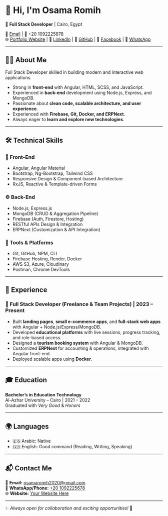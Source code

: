 # 👋 Hi, I'm Osama Romih  

🚀 **Full Stack Developer** | Cairo, Egypt  

📧 [Email](mailto:osamaromih2020@gmail.com) | 📱 +20 1092225678  
🌐 [Portfolio Website](#) | 💼 [LinkedIn](https://www.linkedin.com/in/osama-romih-web-developer-4566b6318/) | 🐙 [GitHub](https://github.com/OsamaRomih) | 📘 [Facebook](#) | 💬 [WhatsApp](https://wa.me/201092225678)  

---

## 👨‍💻 About Me  
Full Stack Developer skilled in building modern and interactive web applications.  
- Strong in **front-end** with Angular, HTML, SCSS, and JavaScript.  
- Experienced in **back-end** development using Node.js, Express, and MongoDB.  
- Passionate about **clean code, scalable architecture, and user experience**.  
- Experienced with **Firebase, Git, Docker, and ERPNext**.  
- Always eager to **learn and explore new technologies**.  

---

## 🛠️ Technical Skills  

### 🎨 Front-End  
- Angular, Angular Material  
- Bootstrap, Ng-Bootstrap, Tailwind CSS  
- Responsive Design & Component-based Architecture  
- RxJS, Reactive & Template-driven Forms  

### ⚙️ Back-End  
- Node.js, Express.js  
- MongoDB (CRUD & Aggregation Pipeline)  
- Firebase (Auth, Firestore, Hosting)  
- RESTful APIs Design & Integration  
- ERPNext (Customization & API Integration)  

### 🔧 Tools & Platforms  
- Git, GitHub, NPM, CLI  
- Firebase Hosting, Render, Docker  
- AWS S3, Azure, Cloudinary  
- Postman, Chrome DevTools  

---

## 💼 Experience  

### 🔹 Full Stack Developer (Freelance & Team Projects) | 2023 – Present  
- Built **landing pages**, **small e-commerce apps**, and **full-stack web apps** with Angular + Node.js/Express/MongoDB.  
- Developed **educational platforms** with live sessions, progress tracking, and role-based access.  
- Designed a **tourism booking system** with Angular & MongoDB.  
- Customized **ERPNext** for accounting & operations, integrated with Angular front-end.  
- Deployed scalable apps using **Docker**.  

---

## 🎓 Education  
**Bachelor’s in Education Technology**  
Al-Azhar University – Cairo | 2021 – 2022  
Graduated with *Very Good* & *Honors*  

---

## 🌍 Languages  
- 🇪🇬 Arabic: Native  
- 🇬🇧 English: Good command (Reading, Writing, Speaking)  

---

## 📬 Contact Me  
💌 **Email:** [osamaromih2020@gmail.com](mailto:osamaromih2020@gmail.com)  
📱 **WhatsApp/Phone:** [+20 1092225678](https://wa.me/201092225678)  
🌐 **Website:** [Your Website Here](#)  

---
✨ *Always open for collaboration and exciting opportunities!* 🚀
